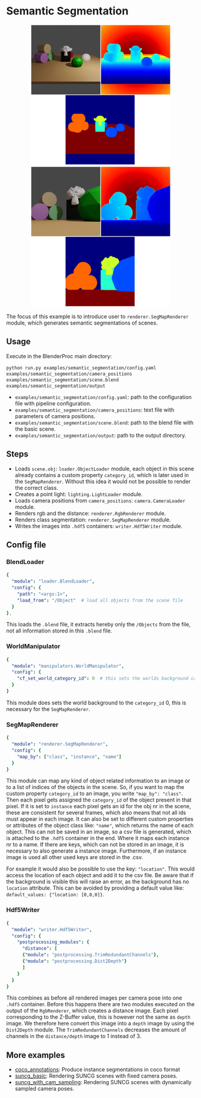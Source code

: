 # Semantic Segmentation 

<p align="center">
<img src="rendering_0.png" alt="Front readme image" width=375>
<img src="rendering_1.png" alt="Front readme image" width=375>
</p>

The focus of this example is to introduce user to `renderer.SegMapRenderer` module, which generates semantic segmentations of scenes.

## Usage

Execute in the BlenderProc main directory:

```
python run.py examples/semantic_segmentation/config.yaml examples/semantic_segmentation/camera_positions examples/semantic_segmentation/scene.blend examples/semantic_segmentation/output
```

* `examples/semantic_segmentation/config.yaml`: path to the configuration file with pipeline configuration.
* `examples/semantic_segmentation/camera_positions`: text file with parameters of camera positions.
* `examples/semantic_segmentation/scene.blend`: path to the blend file with the basic scene.
* `examples/semantic_segmentation/output`: path to the output directory.

## Steps

* Loads `scene.obj`: `loader.ObjectLoader` module, each object in this scene already contains a custom property `category_id`, which is later used in the `SegMapRenderer`. 
Without this idea it would not be possible to render the correct class.
* Creates a point light: `lighting.LightLoader` module.
* Loads camera positions from `camera_positions`: `camera.CameraLoader` module.
* Renders rgb and the distance: `renderer.RgbRenderer` module.
* Renders class segmentation: `renderer.SegMapRenderer` module.
* Writes the images into `.hdf5` containers: `writer.Hdf5Writer` module.

## Config file

### BlendLoader

```yaml
{
  "module": "loader.BlendLoader",
  "config": {
    "path": "<args:1>",
    "load_from": "/Object"  # load all objects from the scene file
  }
},
```

This loads the `.blend` file, it extracts hereby only the `/Objects` from the file, not all information stored in this `.blend` file.

### WorldManipulator

```yaml
{
  "module": "manipulators.WorldManipulator",
  "config": {
    "cf_set_world_category_id": 0  # this sets the worlds background category id to 0
  }
}
```

This module does sets the world background to the `category_id` 0, this is necessary for the `SegMapRenderer`. 

### SegMapRenderer
```yaml
{
  "module": "renderer.SegMapRenderer",
  "config": {
    "map_by": ["class", "instance", "name"]
  }
}
```

This module can map any kind of object related information to an image or to a list of indices of the objects in the scene.
So, if you want to map the custom property `category_id` to an image, you write `"map_by": "class"`.
Then each pixel gets assigned the `category_id` of the object present in that pixel.
If it is set to `instance` each pixel gets an id for the obj nr in the scene, these are consistent for several frames, which also means that not all ids must appear in each image.
It can also be set to different custom properties or attributes of the object class like: `"name"`, which returns the name of each object. 
This can not be saved in an image, so a csv file is generated, which is attached to the `.hdf5` container in the end.
Where it maps each instance nr to a name. 
If there are keys, which can not be stored in an image, it is necessary to also generate a instance image.
Furthermore, if an instance image is used all other used keys are stored in the .csv.

For example it would also be possible to use the key: `"location"`. This would access the location of each object and add it to the csv file.
Be aware that if the background is visible this will raise an error, as the background has no `location` attribute.
This can be avoided by providing a default value like: `default_values: {"location: [0,0,0]}`.

### Hdf5Writer

```yaml
{
  "module": "writer.Hdf5Writer",
  "config": {
    "postprocessing_modules": {
      "distance": [
      {"module": "postprocessing.TrimRedundantChannels"},
      {"module": "postprocessing.Dist2Depth"}
      ]
    }
  }
}
```
This combines as before all rendered images per camera pose into one `.hdf5` container.
Before this happens there are two modules executed on the output of the `RgbRenderer`, which creates a distance image.
Each pixel corresponding to the Z-Buffer value, this is however not the same as `depth` image. 
We therefore here convert this image into a `depth` image by using the `Dist2Depth` module.
The `TrimRedundantChannels` decreases the amount of channels in the `distance/depth` image to 1 instead of 3.

## More examples
* [coco_annotations](../coco_annotations): Produce instance segmentations in coco format
* [suncg_basic](../suncg_basic): Rendering SUNCG scenes with fixed camera poses.
* [suncg_with_cam_sampling](../suncg_with_cam_sampling): Rendering SUNCG scenes with dynamically sampled camera poses.
